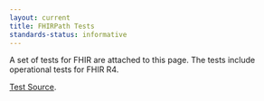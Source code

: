 ```yaml
---
layout: current
title: FHIRPath Tests
standards-status: informative
---
```


A set of tests for FHIR are attached to this page. The tests include operational tests for FHIR R4.

<a href="tests.zip">Test Source</a>.
